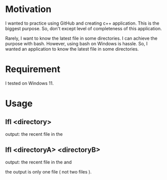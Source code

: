 # Motivation
I wanted to practice using GitHub and creating c++ application.
This is the biggest purpose.
So, don't except level of completeness of this application.

Rarely, I want to know the latest file in some directories.
I can achieve the purpose with bash.
However, using bash on Windows is hassle.
So, I wanted an application to know the latest file in some directories.

# Requirement
I tested on Windows 11.

# Usage
## lfl \<directory\>
output: the recent file in the <directory>

## lfl \<directoryA\> \<directoryB\>
output: the recent file in the <directoryA> and <directoryB>

the output is only one file ( not two files ).
